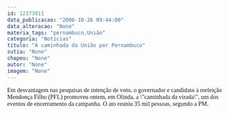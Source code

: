 ```yaml
---
id: 12373811
data_publicacao: "2006-10-26 09:44:00"
data_alteracao: "None"
materia_tags: "pernambuco,União"
categoria: "Notícias"
titulo: "A caminhada da União por Pernambuco"
sutia: "None"
chapeu: "None"
autor: "None"
imagem: "None"
---
```

<p><P><FONT face=Verdana>Em desvantagem nas pesquisas de intenção de voto,&nbsp;o governador e candidato à reeleição Mendonça Filho (PFL) promoveu ontem, em Olinda, a \"caminhada da virada\", um dos eventos de encerramento da campanha. </FONT><FONT face=Verdana>O ato reuniu 35 mil pessoas, segundo a PM.</FONT></P> </p>
